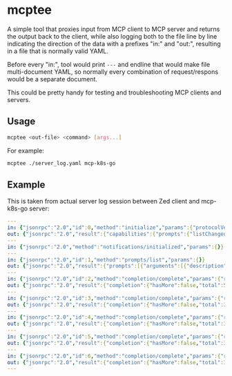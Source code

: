 # mcptee

A simple tool that proxies input from MCP client to MCP server and returns the output back to the client, while also logging both to the file line by line indicating the direction of the data with a prefixes "in:" and "out:", resulting in a file that is normally valid YAML.

Before every "in:", tool would print `---` and endline that would make file multi-document YAML, so normally every combination of request/respons would be a separate document.

This could be pretty handy for testing and troubleshooting MCP clients and servers.

## Usage

```bash
mcptee <out-file> <command> [args...]
```

For example:
```bash
mcptee ./server_log.yaml mcp-k8s-go
```

## Example

This is taken from actual server log session between Zed client and mcp-k8s-go server:

```yaml
---
in: {"jsonrpc":"2.0","id":0,"method":"initialize","params":{"protocolVersion":"2024-11-05","capabilities":{},"clientInfo":{"name":"Zed","version":"0.1.0"}}}
out: {"jsonrpc":"2.0","result":{"capabilities":{"prompts":{"listChanged":false},"resources":{"listChanged":false,"subscribe":false}},"protocolVersion":"2024-11-05","serverInfo":{"name":"mcp-k8s-go","version":"0.0.1"}},"id":0}
---
in: {"jsonrpc":"2.0","method":"notifications/initialized","params":{}}
---
in: {"jsonrpc":"2.0","id":1,"method":"prompts/list","params":{}}
out: {"jsonrpc":"2.0","result":{"prompts":[{"arguments":[{"description":"Namespace to list Pods from, defaults to all namespaces","name":"namespace","required":false}],"description":"List Kubernetes Pods with name and namespace in the current context","name":"list-k8s-pods"}]},"id":1}
---
in: {"jsonrpc":"2.0","id":2,"method":"completion/complete","params":{"ref":{"type":"ref/prompt","name":"list-k8s-pods"},"argument":{"name":"namespace","value":""}}}
out: {"jsonrpc":"2.0","result":{"completion":{"hasMore":false,"total":5,"values":["default","kube-node-lease","kube-public","kube-system","test"]}},"id":2}
---
in: {"jsonrpc":"2.0","id":3,"method":"completion/complete","params":{"ref":{"type":"ref/prompt","name":"list-k8s-pods"},"argument":{"name":"namespace","value":"k"}}}
out: {"jsonrpc":"2.0","result":{"completion":{"hasMore":false,"total":3,"values":["kube-node-lease","kube-public","kube-system"]}},"id":3}
---
in: {"jsonrpc":"2.0","id":4,"method":"completion/complete","params":{"ref":{"type":"ref/prompt","name":"list-k8s-pods"},"argument":{"name":"namespace","value":"ku"}}}
out: {"jsonrpc":"2.0","result":{"completion":{"hasMore":false,"total":3,"values":["kube-node-lease","kube-public","kube-system"]}},"id":4}
---
in: {"jsonrpc":"2.0","id":5,"method":"completion/complete","params":{"ref":{"type":"ref/prompt","name":"list-k8s-pods"},"argument":{"name":"namespace","value":"kub"}}}
out: {"jsonrpc":"2.0","result":{"completion":{"hasMore":false,"total":3,"values":["kube-node-lease","kube-public","kube-system"]}},"id":5}
---
in: {"jsonrpc":"2.0","id":6,"method":"completion/complete","params":{"ref":{"type":"ref/prompt","name":"list-k8s-pods"},"argument":{"name":"namespace","value":"kube"}}}
out: {"jsonrpc":"2.0","result":{"completion":{"hasMore":false,"total":3,"values":["kube-node-lease","kube-public","kube-system"]}},"id":6}
---

